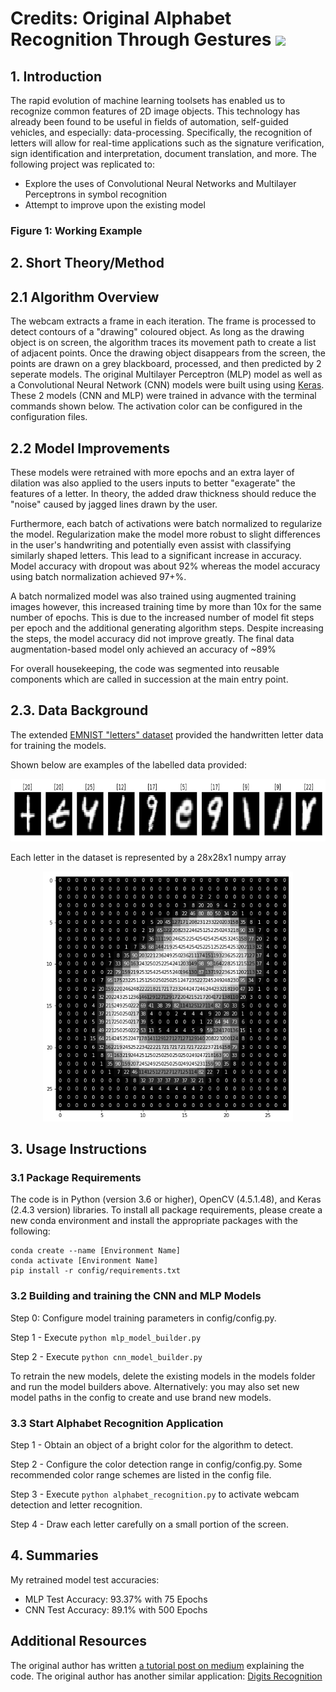 # Credits: Original Alphabet Recognition Through Gestures [![](https://img.shields.io/github/license/mashape/apistatus.svg)](https://github.com/akshaychandra21/Alphabet_Recognition_RealTime)

## 1. Introduction

The rapid evolution of machine learning toolsets has enabled us to recognize common features of 2D image objects. This technology has already been found to be useful in fields of automation, self-guided vehicles, and especially: data-processing. Specifically, the recognition of letters will allow for real-time applications such as the signature verification, sign identification and interpretation, document translation, and more.
The following project was replicated to:

- Explore the uses of Convolutional Neural Networks and Multilayer Perceptrons in symbol recognition
- Attempt to improve upon the existing model

### Figure 1: Working Example

<!-- <img src="demo.gif"> -->

## 2. Short Theory/Method

## 2.1 Algorithm Overview

The webcam extracts a frame in each iteration. The frame is processed to detect contours of a "drawing" coloured object. As long as the drawing object is on screen, the algorithm traces its movement path to create a list of adjacent points. Once the drawing object disappears from the screen, the points are drawn on a grey blackboard, processed, and then predicted by 2 seperate models. The original Multilayer Perceptron (MLP) model as well as a Convolutional Neural Network (CNN) models were built using using [Keras](https://keras.io/). These 2 models (CNN and MLP) were trained in advance with the terminal commands shown below. The activation color can be configured in the configuration files.

## 2.2 Model Improvements

These models were retrained with more epochs and an extra layer of dilation was also applied to the users inputs to better "exagerate" the features of a letter. In theory, the added draw thickness should reduce the "noise" caused by jagged lines drawn by the user.

Furthermore, each batch of activations were batch normalized to regularize the model. Regularization make the model more robust to slight differences in the user's handwriting and potentially even assist with classifying similarly shaped letters. This lead to a significant increase in accuracy.
Model accuracy with dropout was about 92% whereas the model accuracy using batch normalization achieved 97+%.

A batch normalized model was also trained using augmented training images however, this increased training time by more than 10x for the same number of epochs. This is due to the increased number of model fit steps per epoch and the additional generating algorithm steps. Despite increasing the steps, the model accuracy did not improve greatly. The final data augmentation-based model only achieved an accuracy of ~89%

For overall housekeeping, the code was segmented into reusable components which are called in succession at the main entry point.

## 2.3. Data Background

The extended [EMNIST "letters" dataset](https://www.kaggle.com/crawford/emnist) provided the handwritten letter data for training the models.

Shown below are examples of the labelled data provided:

<p align="center"><img src="images/emnist_sample.png" width=600 height=100/></p>

Each letter in the dataset is represented by a 28x28x1 numpy array

<p align="center"><img src="images/emnist_single_sample.png" width=400 height=400/></p>

## 3. Usage Instructions

### 3.1 Package Requirements

The code is in Python (version 3.6 or higher), OpenCV (4.5.1.48), and Keras (2.4.3 version) libraries.
To install all package requirements, please create a new conda environment and install the appropriate packages with the following:

```
conda create --name [Environment Name]
conda activate [Environment Name]
pip install -r config/requirements.txt
```

### 3.2 Building and training the CNN and MLP Models

Step 0: Configure model training parameters in config/config.py.

Step 1 - Execute `python mlp_model_builder.py`

Step 2 - Execute `python cnn_model_builder.py`

To retrain the new models, delete the existing models in the models folder and run the model builders above.
Alternatively: you may also set new model paths in the config to create and use brand new models.

### 3.3 Start Alphabet Recognition Application

Step 1 - Obtain an object of a bright color for the algorithm to detect.

Step 2 - Configure the color detection range in config/config.py. Some recommended color range schemes are listed in the config file.

Step 3 - Execute `python alphabet_recognition.py` to activate webcam detection and letter recognition.

Step 4 - Draw each letter carefully on a small portion of the screen.

## 4. Summaries

My retrained model test accuracies:

- MLP Test Accuracy: 93.37% with 75 Epochs
- CNN Test Accuracy: 89.1% with 500 Epochs

## Additional Resources

The original author has written [a tutorial post on medium](https://medium.com/@akshaychandra21/97e697b8fb86) explaining the code.
The original author has another similar application: [Digits Recognition](https://github.com/akshaychandra111/Digits_Recognition_RealTime)
